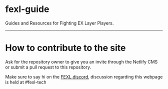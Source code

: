 # fexl-guide

Guides and Resources for Fighting EX Layer Players.

---

# How to contribute to the site

Ask for the repository owner to give you an invite through the Netlify CMS or submit a pull request to this repository.

Make sure to say hi on the [FEXL discord](https://discord.gg/Jxs6448), discussion regarding this webpage is held at #fexl-tech
